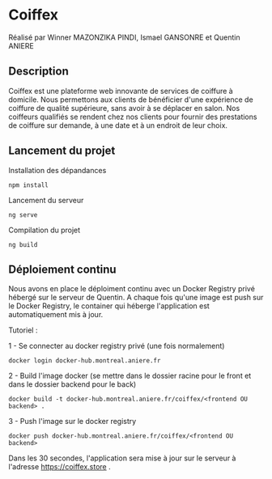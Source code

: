 # Coiffex

Réalisé par Winner MAZONZIKA PINDI, Ismael GANSONRE et Quentin ANIERE 

##  Description

Coiffex est une plateforme web innovante de services de coiffure à domicile. Nous permettons aux clients de bénéficier d'une expérience de coiffure de qualité supérieure, sans avoir à se déplacer en salon. Nos coiffeurs qualifiés se rendent chez nos clients pour fournir des prestations de coiffure sur demande, à une date et à un endroit de leur choix.

## Lancement du projet

Installation des dépandances
```
npm install
```

Lancement du serveur
```
ng serve
```

Compilation du projet
```
ng build
```

## Déploiement continu

Nous avons en place le déploiment continu avec un Docker Registry privé hébergé sur le serveur de Quentin. A chaque fois qu'une image est push sur le Docker Registry, le container qui héberge l'application est automatiquement mis à jour.

Tutoriel :

1 - Se connecter au docker registry privé (une fois normalement)
```
docker login docker-hub.montreal.aniere.fr
```

2 - Build l'image docker (se mettre dans le dossier racine pour le front et dans le dossier backend pour le back)
```
docker build -t docker-hub.montreal.aniere.fr/coiffex/<frontend OU backend> .
```

3 - Push l'image sur le docker registry
```
docker push docker-hub.montreal.aniere.fr/coiffex/<frontend OU backend>
```
Dans les 30 secondes, l'application sera mise à jour sur le serveur à l'adresse https://coiffex.store .
